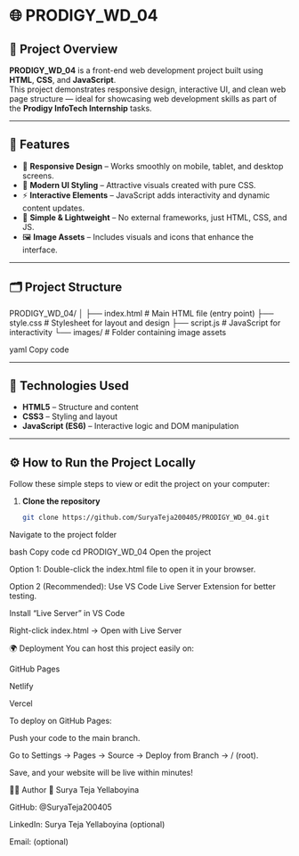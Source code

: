 # 🌐 PRODIGY_WD_04

## 📖 Project Overview
**PRODIGY_WD_04** is a front-end web development project built using **HTML**, **CSS**, and **JavaScript**.  
This project demonstrates responsive design, interactive UI, and clean web page structure — ideal for showcasing web development skills as part of the **Prodigy InfoTech Internship** tasks.

---

## 🚀 Features
- 📱 **Responsive Design** – Works smoothly on mobile, tablet, and desktop screens.  
- 🎨 **Modern UI Styling** – Attractive visuals created with pure CSS.  
- ⚡ **Interactive Elements** – JavaScript adds interactivity and dynamic content updates.  
- 🧩 **Simple & Lightweight** – No external frameworks, just HTML, CSS, and JS.  
- 🖼️ **Image Assets** – Includes visuals and icons that enhance the interface.  

---

## 🗂️ Project Structure
PRODIGY_WD_04/
│
├── index.html # Main HTML file (entry point)
├── style.css # Stylesheet for layout and design
├── script.js # JavaScript for interactivity
└── images/ # Folder containing image assets

yaml
Copy code

---

## 🧰 Technologies Used
- **HTML5** – Structure and content  
- **CSS3** – Styling and layout  
- **JavaScript (ES6)** – Interactive logic and DOM manipulation  

---

## ⚙️ How to Run the Project Locally
Follow these simple steps to view or edit the project on your computer:

1. **Clone the repository**
   ```bash
   git clone https://github.com/SuryaTeja200405/PRODIGY_WD_04.git
Navigate to the project folder

bash
Copy code
cd PRODIGY_WD_04
Open the project

Option 1: Double-click the index.html file to open it in your browser.

Option 2 (Recommended): Use VS Code Live Server Extension for better testing.

Install “Live Server” in VS Code

Right-click index.html → Open with Live Server

🌍 Deployment
You can host this project easily on:

GitHub Pages

Netlify

Vercel

To deploy on GitHub Pages:

Push your code to the main branch.

Go to Settings → Pages → Source → Deploy from Branch → / (root).

Save, and your website will be live within minutes!

🧑‍💻 Author
👋 Surya Teja Yellaboyina

GitHub: @SuryaTeja200405

LinkedIn: Surya Teja Yellaboyina (optional)

Email: (optional)
